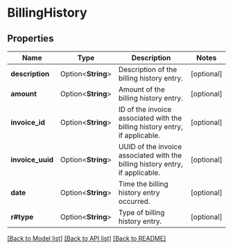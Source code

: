 # BillingHistory

## Properties

Name | Type | Description | Notes
------------ | ------------- | ------------- | -------------
**description** | Option<**String**> | Description of the billing history entry. | [optional]
**amount** | Option<**String**> | Amount of the billing history entry. | [optional]
**invoice_id** | Option<**String**> | ID of the invoice associated with the billing history entry, if  applicable. | [optional]
**invoice_uuid** | Option<**String**> | UUID of the invoice associated with the billing history entry, if  applicable. | [optional]
**date** | Option<**String**> | Time the billing history entry occurred. | [optional]
**r#type** | Option<**String**> | Type of billing history entry. | [optional]

[[Back to Model list]](../README.md#documentation-for-models) [[Back to API list]](../README.md#documentation-for-api-endpoints) [[Back to README]](../README.md)


